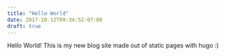 ```yaml
---
title: "Hello World"
date: 2017-10-12T09:34:52-07:00
draft: true
---
```


Hello World! This is my new blog site made out of static pages with hugo :)